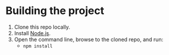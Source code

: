 # Building the project

1. Clone this repo locally.
2. Install [Node.js](http://nodejs.org/).
3. Open the command line, browse to the cloned repo, and run:
	- `npm install`
